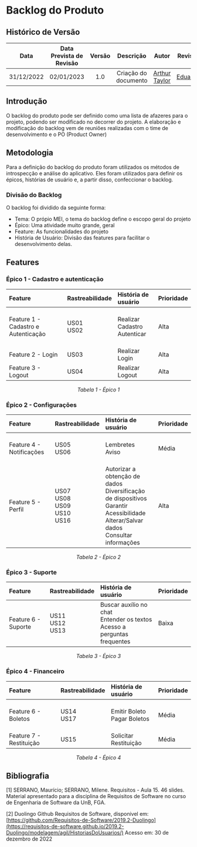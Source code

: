 # Backlog do Produto

## <a>Histórico de Versão</a>
|Data|Data Prevista de Revisão|Versão|Descrição|Autor|Revisor|
| :----------: |:-----------:| :------: | :-----------: | :---------: |:---------: |
|31/12/2022|02/01/2023|1.0|Criação do documento| [Arthur Taylor](https://github.com/Eruel6) | [Eduardo](https://github.com/edudsan) |


## <a>Introdução</a>
O backlog do produto pode ser definido como uma lista de afazeres para o projeto, podendo ser modificado no decorrer do projeto. A elaboração e modificação do backlog vem de reuniões realizadas com o time de desenvolvimento e o PO (Product Owner)

## <a>Metodologia</a>
Para a definição do backlog do produto foram utilizados os métodos de introspecção e análise do aplicativo. Eles foram utilizados para definir os épicos, histórias de usuário e, a partir disso, confeccionar o backlog.

### <a>Divisão do Backlog</a>
O backlog foi dividido da seguinte forma:
- Tema: O própio MEI, o tema do backlog define o escopo geral do projeto
- Épico: Uma atividade muito grande, geral
- Feature: As funcionalidades do projeto
- História de Usuário: Divisão das features para facilitar o desenvolvimento delas. 

## <a>Features</a>
### <a> Épico 1 - Cadastro e autenticação </a>

<center>

| **Feature** | **Rastreabilidade** |**História de usuário**|**Prioridade**|
|:-------|:---------|:----------|-------|
| </br>Feature 1 - Cadastro e Autenticação</br></br>| US01</br>US02</br> | Realizar Cadastro </br>Autenticar </br> |Alta|
| Feature 2 - Login | US03 |Realizar Login|Alta|
| Feature 3 - Logout | US04 | Realizar Logout |Alta|

*Tabela 1 - Épico 1*

</center>

### <a>Épico 2 - Configurações</a>

<center>

| **Feature** | **Rastreabilidade** |**História de usuário**|**Prioridade**|
|:-------|:---------|:----------|-------|
| </br>Feature 4 - Notificações</br></br>| US05</br>US06</br> | Lembretes</br>Aviso</br> | Média |
| </br>Feature 5 - Perfil</br></br> | US07</br>US08</br>US09</br>US10</br>US16</br>| Autorizar a obtenção de dados</br>Diversificação de dispositivos</br>Garantir Acessibilidade</br>Alterar/Salvar dados</br>Consultar informações</br>|Alta|

*Tabela 2 - Épico 2*

</center>

### <a>Épico 3 - Suporte</a>

<center>

| **Feature** | **Rastreabilidade** |**História de usuário**|**Prioridade**|
|:-------|:---------|:----------|-------|
| </br>Feature 6 - Suporte</br></br>| US11</br>US12</br>US13</br>| Buscar auxílio no chat</br>Entender os textos</br>Acesso a perguntas frequentes</br> |Baixa|

*Tabela 3 - Épico 3*

</center>

### <a>Épico 4 - Financeiro </a>

<center>

| **Feature** | **Rastreabilidade** |**História de usuário**| **Prioridade**|
|:-------|:---------|:----------|-------|
| </br>Feature 6 - Boletos</br></br>| US14</br>US17</br> | Emitir Boleto</br>Pagar Boletos</br> |Média|
|Feature 7 - Restituição|US15|Solicitar Restituição|Média|

*Tabela 4 - Épico 4*

</center>

## <a>Bibliografia</a>

[1] SERRANO, Maurício; SERRANO, Milene. Requisitos - Aula 15. 46 slides. Material apresentado para a disciplina de Requisitos de Software no curso de Engenharia de Software da UnB, FGA.

[2] Duolingo Github Requisitos de Software, disponivel em: [https://github.com/Requisitos-de-Software/2019.2-Duolingo](https://requisitos-de-software.github.io/2019.2-Duolingo/modelagem/agil/HistoriasDoUsuarios/) Acesso em: 30 de dezembro de 2022
